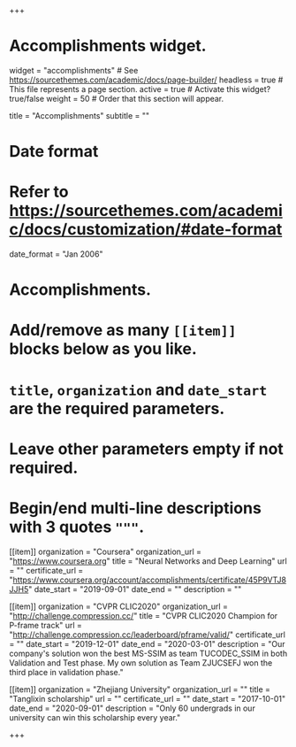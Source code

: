 +++
# Accomplishments widget.
widget = "accomplishments"  # See https://sourcethemes.com/academic/docs/page-builder/
headless = true  # This file represents a page section.
active = true  # Activate this widget? true/false
weight = 50  # Order that this section will appear.

title = "Accomplish&shy;ments"
subtitle = ""

# Date format
#   Refer to https://sourcethemes.com/academic/docs/customization/#date-format
date_format = "Jan 2006"

# Accomplishments.
#   Add/remove as many `[[item]]` blocks below as you like.
#   `title`, `organization` and `date_start` are the required parameters.
#   Leave other parameters empty if not required.
#   Begin/end multi-line descriptions with 3 quotes `"""`.

[[item]]
  organization = "Coursera"
  organization_url = "https://www.coursera.org"
  title = "Neural Networks and Deep Learning"
  url = ""
  certificate_url = "https://www.coursera.org/account/accomplishments/certificate/45P9VTJ8JJH5"
  date_start = "2019-09-01"
  date_end = ""
  description = ""

[[item]]
  organization = "CVPR CLIC2020"
  organization_url = "http://challenge.compression.cc/"
  title = "CVPR CLIC2020 Champion for P-frame track"
  url = "http://challenge.compression.cc/leaderboard/pframe/valid/"
  certificate_url = ""
  date_start = "2019-12-01"
  date_end = "2020-03-01"
  description = "Our company's solution won the best MS-SSIM as team TUCODEC_SSIM in both Validation and Test phase. My own solution as Team ZJUCSEFJ won the third place in validation phase."
  
[[item]]
  organization = "Zhejiang University"
  organization_url = ""
  title = "Tanglixin scholarship"
  url = ""
  certificate_url = ""
  date_start = "2017-10-01"
  date_end = "2020-09-01"
  description = "Only 60 undergrads in our university can win this scholarship every year."

+++

